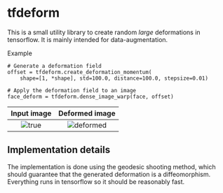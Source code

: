 tfdeform
========
This is a small utility library to create random _large_ deformations in tensorflow. It is mainly intended for data-augmentation.

Example

    # Generate a deformation field
    offset = tfdeform.create_deformation_momentum(
        shape=[1, *shape], std=100.0, distance=100.0, stepsize=0.01)
        
    # Apply the deformation field to an image
    face_deform = tfdeform.dense_image_warp(face, offset)

Input image                |  Deformed image
:-------------------------:|:-------------------------:
![true](https://user-images.githubusercontent.com/2202312/45845052-4fcb5c80-bd24-11e8-969f-3ed6df9f07fa.png)  | ![deformed](https://user-images.githubusercontent.com/2202312/45845054-51952000-bd24-11e8-9dbf-c3bf4443623e.png)

Implementation details
----------------------
The implementation is done using the geodesic shooting method, which should guarantee that the generated deformation is a diffeomorphism.
Everything runs in tensorflow so it should be reasonably fast.
